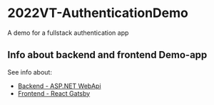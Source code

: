 # 2022VT-AuthenticationDemo
A demo for a fullstack authentication app


## Info about backend and frontend Demo-app
See info about:
* [Backend - ASP.NET WebApi](https://github.com/pownas/2022VT-AuthenticationDemo/tree/main/Backend)
* [Frontend - React Gatsby](https://github.com/pownas/2022VT-AuthenticationDemo/tree/main/Frontend/)

